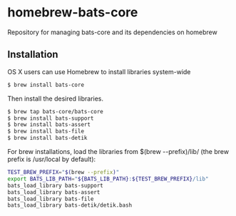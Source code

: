 # homebrew-bats-core

Repository for managing bats-core and its dependencies on homebrew

## Installation

OS X users can use Homebrew to install libraries system-wide

```bash
$ brew install bats-core
```

Then install the desired libraries.

```bash
$ brew tap bats-core/bats-core
$ brew install bats-support
$ brew install bats-assert
$ brew install bats-file
$ brew install bats-detik
```

For brew installations, load the libraries from $(brew --prefix)/lib/ (the brew prefix is /usr/local by default):

```bash
TEST_BREW_PREFIX="$(brew --prefix)"
export BATS_LIB_PATH="${BATS_LIB_PATH}:${TEST_BREW_PREFIX}/lib"
bats_load_library bats-support
bats_load_library bats-assert
bats_load_library bats-file
bats_load_library bats-detik/detik.bash
```
